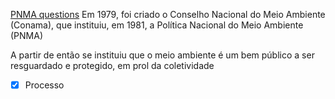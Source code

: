 [PNMA questions](PNMA%20questions.md)
Em 1979, foi criado o Conselho Nacional do Meio Ambiente (Conama), que instituiu, em 1981, a Política Nacional do Meio Ambiente (PNMA)

A partir de então se instituiu que o meio ambiente é um bem público a ser resguardado e protegido, em prol da coletividade
- [x] Processo